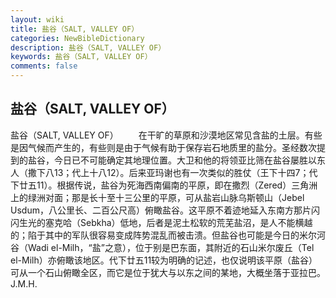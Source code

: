 ```yaml
---
layout: wiki
title: 盐谷（SALT, VALLEY OF）
categories: NewBibleDictionary
description: 盐谷（SALT, VALLEY OF）
keywords: 盐谷（SALT, VALLEY OF）
comments: false
---
```


## 盐谷（SALT, VALLEY OF）



盐谷（SALT, VALLEY OF）
　　在干旷的草原和沙漠地区常见含盐的土层。有些是因气候而产生的，有些则是由于气候有助于保存岩石地质里的盐分。圣经数次提到的盐谷，今日已不可能确定其地理位置。大卫和他的将领亚比筛在盐谷屡胜以东人（撒下八13；代上十八12）。后来亚玛谢也有一次类似的胜仗（王下十四7；代下廿五11）。根据传说，盐谷为死海西南偏南的平原，即在撒烈（Zered）三角洲上的绿洲对面；那是长十至十三公里的平原，可从盐岩山脉乌斯顿山（Jebel Usdum，八公里长、二百公尺高）俯瞰盐谷。这平原不着迹地延入东南方那片闪闪生光的塞克哈（Sebkha）低地，后者是泥土松软的荒芜盐沼，是人不能横越的；陷于其中的军队很容易变成阵势混乱而被击溃。但盐谷也可能是今日的米尔河谷（Wadi el-Milh，“盐”之意），位于别是巴东面，其附近的石山米尔废丘（Tel el-Milh）亦俯瞰该地区。代下廿五11较为明确的记述，也仅说明该平原（盐谷）可从一个石山俯瞰全区，而它是位于犹大与以东之间的某地，大概坐落于亚拉巴。
J.M.H.




